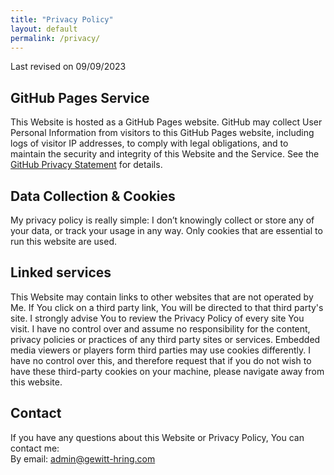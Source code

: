 ```yaml
---
title: "Privacy Policy"
layout: default
permalink: /privacy/
---
```

Last revised on 09/09/2023

## GitHub Pages Service

This Website is hosted as a GitHub Pages website. GitHub may collect User Personal Information from visitors to this GitHub Pages website, including logs of visitor IP addresses, to comply with legal obligations, and to maintain the security and integrity of this Website and the Service. See the [GitHub Privacy Statement](https://docs.github.com/en/site-policy/privacy-policies/github-privacy-statement) for details.

## Data Collection & Cookies
My privacy policy is really simple: I don’t knowingly collect or store any of your data, or track your usage in any way. Only cookies that are essential to run this website are used.

## Linked services
This Website may contain links to other websites that are not operated by Me. If You click on a third party link, You will be directed to that third party's site. I strongly advise You to review the Privacy Policy of every site You visit.
I have no control over and assume no responsibility for the content, privacy policies or practices of any third party sites or services.
Embedded media viewers or players form third parties may use cookies differently. I have no control over this, and therefore request that if you do not wish to have these third-party cookies on your machine, please navigate away from this website.

## Contact
If you have any questions about this Website or Privacy Policy, You can contact me:  
By email: admin@gewitt-hring.com

